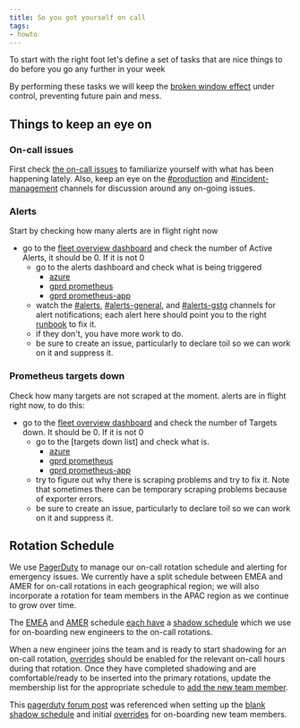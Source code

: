 ```yaml
---
title: So you got yourself on call
tags:
- howto
---
```



To start with the right foot let's define a set of tasks that are nice things to do before you go
any further in your week

By performing these tasks we will keep the [broken window
effect](https://en.wikipedia.org/wiki/Broken_windows_theory) under control, preventing future pain
and mess.

## Things to keep an eye on

### On-call issues

First check [the on-call issues][on-call-issues] to familiarize yourself with what has been
happening lately. Also, keep an eye on the [#production][slack-production] and
[#incident-management][slack-incident-management] channels for discussion around any on-going
issues.

### Alerts

Start by checking how many alerts are in flight right now

-   go to the [fleet overview dashboard](https://dashboards.gitlab.net/dashboard/db/fleet-overview) and check the number of Active Alerts, it should be 0. If it is not 0
    -   go to the alerts dashboard and check what is being triggered
        -   [azure][prometheus-azure]
        -   [gprd prometheus][prometheus-gprd]
        -   [gprd prometheus-app][prometheus-app-gprd]
    -   watch the [#alerts][slack-alerts], [#alerts-general][slack-alerts-general], and [#alerts-gstg][slack-alerts-gstg] channels for alert notifications; each alert here should point you to the right [runbook][runbook-repo] to fix it.
    -   if they don't, you have more work to do.
    -   be sure to create an issue, particularly to declare toil so we can work on it and suppress it.

### Prometheus targets down

Check how many targets are not scraped at the moment. alerts are in flight right now, to do this:

-   go to the [fleet overview dashboard](https://dashboards.gitlab.net/dashboard/db/fleet-overview) and check the number of Targets down. It should be 0. If it is not 0
    -   go to the [targets down list] and check what is.
        -   [azure][prometheus-azure-targets-down]
        -   [gprd prometheus][prometheus-gprd-targets-down]
        -   [gprd prometheus-app][prometheus-app-gprd-targets-down]
    -   try to figure out why there is scraping problems and try to fix it. Note that sometimes there can be temporary scraping problems because of exporter errors.
    -   be sure to create an issue, particularly to declare toil so we can work on it and suppress it.

## Rotation Schedule

We use [PagerDuty](https://gitlab.pagerduty.com) to manage our on-call rotation schedule and
alerting for emergency issues. We currently have a split schedule between EMEA and AMER for on-call
rotations in each geographical region; we will also incorporate a rotation for team members in the
APAC region as we continue to grow over time.

The [EMEA][pagerduty-emea] and [AMER][pagerduty-amer] schedule [each have][pagerduty-emea-shadow] a
[shadow schedule][pagerduty-amer-shadow] which we use for on-boarding new engineers to the on-call
rotations.

When a new engineer joins the team and is ready to start shadowing for an on-call rotation,
[overrides][pagerduty-overrides] should be enabled for the relevant on-call hours during that
rotation. Once they have completed shadowing and are comfortable/ready to be inserted into the
primary rotations, update the membership list for the appropriate schedule to [add the new team
member][pagerduty-add-user].

This [pagerduty forum post][pagerduty-shadow-schedule] was referenced when setting up the [blank
shadow schedule][pagerduty-blank-schedule] and initial [overrides][pagerduty-overrides] for
on-boarding new team members.


[on-call-issues]:                   https://gitlab.com/gitlab-com/infrastructure/issues?scope=all&utf8=%E2%9C%93&state=all&label_name[]=oncall

[pagerduty-add-user]:               https://support.pagerduty.com/docs/editing-schedules#section-adding-users
[pagerduty-amer]:                   https://gitlab.pagerduty.com/schedules#PKN8L5Q
[pagerduty-amer-shadow]:            https://gitlab.pagerduty.com/schedules#P0HRY7O
[pagerduty-blank-schedule]:         https://community.pagerduty.com/t/creating-a-blank-schedule/212
[pagerduty-emea]:                   https://gitlab.pagerduty.com/schedules#PWDTHYI
[pagerduty-emea-shadow]:            https://gitlab.pagerduty.com/schedules#PSWRHSH
[pagerduty-overrides]:              https://support.pagerduty.com/docs/editing-schedules#section-create-and-delete-overrides
[pagerduty-shadow-schedule]:        https://community.pagerduty.com/t/creating-a-shadow-schedule-to-onboard-new-employees/214

[prometheus-azure]:                 https://prometheus.gitlab.com/alerts
[prometheus-azure-targets-down]:    https://prometheus.gitlab.com/consoles/up.html
[prometheus-gprd]:                  https://prometheus.gprd.gitlab.net/alerts
[prometheus-gprd-targets-down]:     https://prometheus.gprd.gitlab.net/consoles/up.html
[prometheus-app-gprd]:              https://prometheus-app.gprdgitlab.net/alerts
[prometheus-app-gprd-targets-down]: https://prometheus-app.gprd.gitlab.net/consoles/up.html

[runbook-repo]:                     https://gitlab.com/gitlab-com/runbooks

[slack-alerts]:                     https://gitlab.slack.com/channels/alerts
[slack-alerts-general]:             https://gitlab.slack.com/channels/alerts-general
[slack-alerts-gstg]:                https://gitlab.slack.com/channels/alerts-gstg
[slack-incident-management]:        https://gitlab.slack.com/channels/incident-management
[slack-production]:                 https://gitlab.slack.com/channels/production
